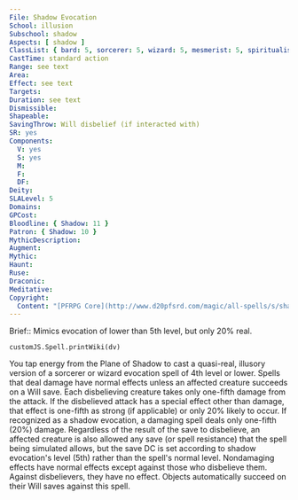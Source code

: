 ```yaml
---
File: Shadow Evocation
School: illusion
Subschool: shadow
Aspects: [ shadow ]
ClassList: { bard: 5, sorcerer: 5, wizard: 5, mesmerist: 5, spiritualist: 5 }
CastTime: standard action
Range: see text
Area: 
Effect: see text
Targets: 
Duration: see text
Dismissible: 
Shapeable: 
SavingThrow: Will disbelief (if interacted with)
SR: yes
Components:
  V: yes
  S: yes
  M: 
  F: 
  DF: 
Deity: 
SLALevel: 5
Domains: 
GPCost: 
Bloodline: { Shadow: 11 }
Patron: { Shadow: 10 }
MythicDescription: 
Augment: 
Mythic: 
Haunt: 
Ruse: 
Draconic: 
Meditative: 
Copyright:
  Content: "[PFRPG Core](http://www.d20pfsrd.com/magic/all-spells/s/shadow-evocation)"
---
```

Brief:: Mimics evocation of lower than 5th level, but only 20% real.

```dataviewjs
customJS.Spell.printWiki(dv)
```

You tap energy from the Plane of Shadow to cast a quasi-real, illusory version of a sorcerer or wizard evocation spell of 4th level or lower. Spells that deal damage have normal effects unless an affected creature succeeds on a Will save. Each disbelieving creature takes only one-fifth damage from the attack. If the disbelieved attack has a special effect other than damage, that effect is one-fifth as strong (if applicable) or only 20% likely to occur. If recognized as a shadow evocation, a damaging spell deals only one-fifth (20%) damage. Regardless of the result of the save to disbelieve, an affected creature is also allowed any save (or spell resistance) that the spell being simulated allows, but the save DC is set according to shadow evocation's level (5th) rather than the spell's normal level.  Nondamaging effects have normal effects except against those who disbelieve them. Against disbelievers, they have no effect.  Objects automatically succeed on their Will saves against this spell.
